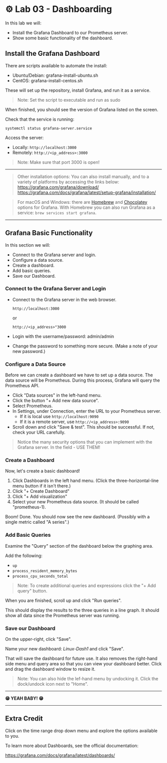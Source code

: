 # ⚙️ Lab 03 - Dashboarding

In this lab we will:

- Install the Grafana Dashboard to our Prometheus server.
- Show some basic functionality of the dashboard.

## Install the Grafana Dashboard

There are scripts available to automate the install:

- Ubuntu/Debian: grafana-install-ubuntu.sh
- CentOS: grafana-install-centos.sh

These will set up the repository, install Grafana, and run it as a service.

> Note: Set the script to executable and run as sudo

When finished, you should see the version of Grafana listed on the screen.

Check that the service is running:

`systemctl status grafana-server.service`

Access the server:

- Locally: `http://localhost:3000`
- Remotely: `http://<ip_address>:3000`

> Note: Make sure that port 3000 is open!

---

> Other installation options: You can also install manually, and to a variety of platforms by accessing the links below:
> https://grafana.com/grafana/download/
> https://grafana.com/docs/grafana/latest/setup-grafana/installation/ 

> For macOS and Windows: there are [Homebrew](https://formulae.brew.sh/formula/grafana) and [Chocolatey](https://community.chocolatey.org/packages/grafana) options for Grafana.
> With Homebrew you can also run Grafana as a service: `brew services start grafana`.

---

## Grafana Basic Functionality

In this section we will:

- Connect to the Grafana server and login.
- Configure a data source.
- Create a dashboard.
- Add basic queries.
- Save our Dashboard.

### Connect to the Grafana Server and Login

- Connect to the Grafana server in the web browser.

  `http://localhost:3000`

  or

  `http://<ip_address>"3000`

- Login with the username/password: admin/admin
- Change the password to something more secure. (Make a note of your new password.)
  
### Configure a Data Source

Before we can create a dashboard we have to set up a data source. The data source will be Prometheus. During this process, Grafana will query the Prometheus API. 

- Click "Data sources" in the left-hand menu.
- Click the button "+ Add new data source".
- Select Prometheus.
- In Settings, under Connection, enter the URL to your Prometheus server. 
  - If it is local use `http://localhost:9090`
  - If it is a remote server, use `http://<ip_address>:9090`
- Scroll down and click "Save & test". This should be successful. If not, check your URL carefully.

> Notice the many security options that you can implement with the Grafana server. In the field - USE THEM!

### Create a Dashboard

Now, let's create a basic dashboard!

1. Click Dashboards in the left hand menu. (Click the three-horizontal-line menu button if it isn't there.)
2. Click "+ Create Dashboard"
3. Click "+ Add visualization"
4. Select your new Prometheus data source. (It should be called "prometheus-1).
  
Boom! Done. You should now see the new dashboard. (Possibly with a single metric called "A series".)

### Add Basic Queries

Examine the "Query" section of the dashboard below the graphing area.

Add the following:

- `up`
- `process_resident_memory_bytes`
- `process_cpu_seconds_total`

> Note: To create additional queries and expressions click the "+ Add query" button.

When you are finished, scroll up and click "Run queries".

This should display the results to the three queries in a line graph. It should show all data since the Prometheus server was running.

### Save our Dashboard

On the upper-right, click "Save".

Name your new dashboard: *Linux-Dash1* and click "Save".

That will save the dashboard for future use. It also removes the right-hand side menu and query area so that you can view your dashboard better. Click and drag the dashboard window to resize it.

> Note: You can also hide the lef-hand menu by undocking it. Click the dock/undock icon next to "Home".

---

**😁 YEAH BABY! 😁**

---

## Extra Credit

Click on the time range drop down menu and explore the options available to you.

To learn more about Dashboards, see the official documentation:

https://grafana.com/docs/grafana/latest/dashboards/